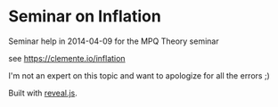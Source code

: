 # Seminar on Inflation

Seminar help in 2014-04-09 for the MPQ Theory seminar

see https://clemente.io/inflation

I'm not an expert on this topic and want to apologize for all the errors ;)

Built with [reveal.js](http://lab.hakim.se/reveal-js/).
